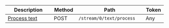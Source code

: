<table class='table table-striped'>
    <thead>
        <tr>
            <th width="410">Description</th>
            <th width="80">Method</th>
            <th width="320">Path</th>
            <th width="60">Token</th>
        </tr>
    </thead>
    <tbody>
        <tr>
            <td><a href="/docs/resources/text-processor/">Process text</a></td>
            <td>POST</td>
            <td><code>/stream/0/text/process</code></td>
            <td>Any</td>
        </tr>
    </tbody>
</table>